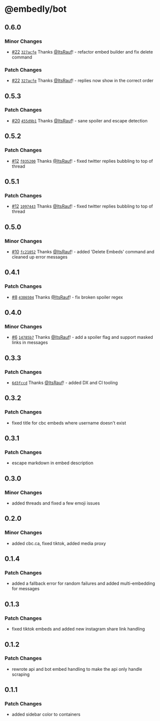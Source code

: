 # @embedly/bot

## 0.6.0

### Minor Changes

- [#22](https://github.com/embed-team/embedly/pull/22) [`327acfe`](https://github.com/embed-team/embedly/commit/327acfe0c405fd57b65643e881bd4978af47e0bb) Thanks [@ItsRauf](https://github.com/ItsRauf)! - refactor embed builder and fix delete command

### Patch Changes

- [#22](https://github.com/embed-team/embedly/pull/22) [`327acfe`](https://github.com/embed-team/embedly/commit/327acfe0c405fd57b65643e881bd4978af47e0bb) Thanks [@ItsRauf](https://github.com/ItsRauf)! - replies now show in the correct order

## 0.5.3

### Patch Changes

- [#20](https://github.com/embed-team/embedly/pull/20) [`455d9b1`](https://github.com/embed-team/embedly/commit/455d9b19b0c8662a85799557fedd8b9bfae2cc33) Thanks [@ItsRauf](https://github.com/ItsRauf)! - sane spoiler and escape detection

## 0.5.2

### Patch Changes

- [#12](https://github.com/embed-team/embedly/pull/12) [`f035200`](https://github.com/embed-team/embedly/commit/f0352002441303e8dc02ec5fe19a8a2b55621e81) Thanks [@ItsRauf](https://github.com/ItsRauf)! - fixed twitter replies bubbling to top of thread

## 0.5.1

### Patch Changes

- [#12](https://github.com/embed-team/embedly/pull/12) [`1097443`](https://github.com/embed-team/embedly/commit/1097443312b448010388135a559e6ffe6102e282) Thanks [@ItsRauf](https://github.com/ItsRauf)! - fixed twitter replies bubbling to top of thread

## 0.5.0

### Minor Changes

- [#10](https://github.com/embed-team/embedly/pull/10) [`fc21052`](https://github.com/embed-team/embedly/commit/fc21052b89e65f5fd4d6a2dcdda4179516ca81e6) Thanks [@ItsRauf](https://github.com/ItsRauf)! - added 'Delete Embeds' command and cleaned up error messages

## 0.4.1

### Patch Changes

- [#8](https://github.com/embed-team/embedly/pull/8) [`4386504`](https://github.com/embed-team/embedly/commit/438650487368ec722bc75801ccf5f495be62a485) Thanks [@ItsRauf](https://github.com/ItsRauf)! - fix broken spoiler regex

## 0.4.0

### Minor Changes

- [#6](https://github.com/embed-team/embedly/pull/6) [`14785b7`](https://github.com/embed-team/embedly/commit/14785b70759445b7d402a3d63bca72993239f5b3) Thanks [@ItsRauf](https://github.com/ItsRauf)! - add a spoiler flag and support masked links in messages

## 0.3.3

### Patch Changes

- [`6d3fccd`](https://github.com/embed-team/embedly/commit/6d3fccd8190a8b697e0ee93edc8c81affb036f01) Thanks [@ItsRauf](https://github.com/ItsRauf)! - added DX and CI tooling

## 0.3.2

### Patch Changes

- fixed title for cbc embeds where username doesn't exist

## 0.3.1

### Patch Changes

- escape markdown in embed description

## 0.3.0

### Minor Changes

- added threads and fixed a few emoji issues

## 0.2.0

### Minor Changes

- added cbc.ca, fixed tiktok, added media proxy

## 0.1.4

### Patch Changes

- added a fallback error for random failures and added multi-embedding for messages

## 0.1.3

### Patch Changes

- fixed tiktok embeds and added new instagram share link handling

## 0.1.2

### Patch Changes

- rewrote api and bot embed handling to make the api only handle scraping

## 0.1.1

### Patch Changes

- added sidebar color to containers
